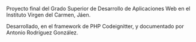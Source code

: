 Proyecto final del Grado Superior de Desarrollo de Aplicaciones Web en el Instituto Virgen del Carmen, Jáen. 

Desarrollado, en el framework de PHP Codeignitter, y documentado por Antonio Rodríguez González.
